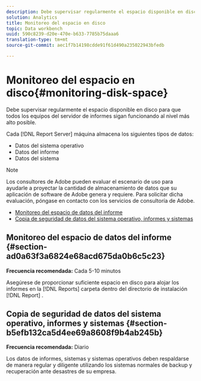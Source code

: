 ```yaml
---
description: Debe supervisar regularmente el espacio disponible en disco para que todos los equipos del servidor de informes sigan funcionando al nivel más alto posible.
solution: Analytics
title: Monitoreo del espacio en disco
topic: Data workbench
uuid: 590c8239-d20e-470e-b633-7785b75daaa6
translation-type: tm+mt
source-git-commit: aec1f7b14198cdde91f61d490a235022943bfedb

---
```



# Monitoreo del espacio en disco{#monitoring-disk-space}

Debe supervisar regularmente el espacio disponible en disco para que todos los equipos del servidor de informes sigan funcionando al nivel más alto posible.

Cada [!DNL Report Server] máquina almacena los siguientes tipos de datos:

* Datos del sistema operativo
* Datos del informe
* Datos del sistema

>[!NOTE]
>
>Los consultores de Adobe pueden evaluar el escenario de uso para ayudarle a proyectar la cantidad de almacenamiento de datos que su aplicación de software de Adobe genera y requiere. Para solicitar dicha evaluación, póngase en contacto con los servicios de consultoría de Adobe.

* [Monitoreo del espacio de datos del informe](../../../home/c-rpt-oview/c-admin-rpt/c-mon-disk-sp.md#section-ad0a63f3a6824e68acd675da0b6c5c23)
* [Copia de seguridad de datos del sistema operativo, informes y sistemas](../../../home/c-rpt-oview/c-admin-rpt/c-mon-disk-sp.md#section-b5efb132ca5d4ee69a8608f9b4ab245b)

## Monitoreo del espacio de datos del informe {#section-ad0a63f3a6824e68acd675da0b6c5c23}

**Frecuencia recomendada:** Cada 5-10 minutos

Asegúrese de proporcionar suficiente espacio en disco para alojar los informes en la [!DNL Reports] carpeta dentro del directorio de instalación [!DNL Report] .

## Copia de seguridad de datos del sistema operativo, informes y sistemas {#section-b5efb132ca5d4ee69a8608f9b4ab245b}

**Frecuencia recomendada:** Diario

Los datos de informes, sistemas y sistemas operativos deben respaldarse de manera regular y diligente utilizando los sistemas normales de backup y recuperación ante desastres de su empresa.
